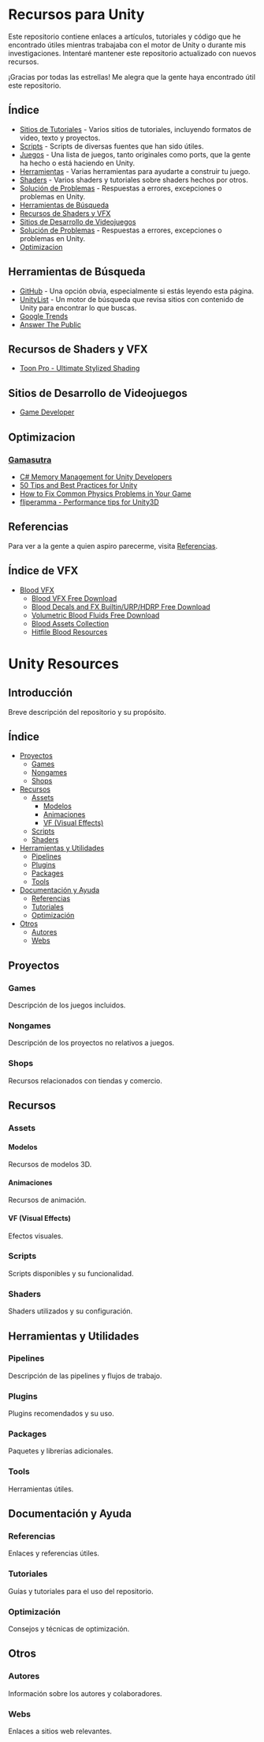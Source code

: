 # Recursos para Unity

Este repositorio contiene enlaces a artículos, tutoriales y código que he encontrado útiles mientras trabajaba con el motor de Unity o durante mis investigaciones. Intentaré mantener este repositorio actualizado con nuevos recursos.

¡Gracias por todas las estrellas! Me alegra que la gente haya encontrado útil este repositorio.

## Índice

-  [Sitios de Tutoriales](https://github.com/JaimeCamachoDev/Unity_Resources/tree/master/Tutorials) - Varios sitios de tutoriales, incluyendo formatos de video, texto y proyectos.
-  [Scripts](https://github.com/JaimeCamachoDev/Unity_Resources/tree/master/Scripts) - Scripts de diversas fuentes que han sido útiles.
-  [Juegos](https://github.com/JaimeCamachoDev/Unity_Resources/tree/master/Games) - Una lista de juegos, tanto originales como ports, que la gente ha hecho o está haciendo en Unity.
-  [Herramientas](https://github.com/JaimeCamachoDev/Unity_Resources/blob/master/Tools/Readme.md) - Varias herramientas para ayudarte a construir tu juego.
-  [Shaders](https://github.com/JaimeCamachoDev/Unity_Resources/tree/master/Shaders) - Varios shaders y tutoriales sobre shaders hechos por otros.
-  [Solución de Problemas](https://github.com/JaimeCamachoDev/Unity_Resources/tree/master/Troubleshooting) - Respuestas a errores, excepciones o problemas en Unity.
- [Herramientas de Búsqueda](#herramientas-de-busqueda)
- [Recursos de Shaders y VFX](#recursos-de-shaders-y-vfx)
- [Sitios de Desarrollo de Videojuegos](#sitios-de-desarrollo-de-videojuegos)
- [Solución de Problemas](https://github.com/Endarren/Unity_Resources/tree/master/Troubleshooting) - Respuestas a errores, excepciones o problemas en Unity.
- [Optimizacion](https://github.com/JaimeCamachoDev/Unity_Resources/tree/master/Optimizacion)

## Herramientas de Búsqueda
- [GitHub](https://github.com) - Una opción obvia, especialmente si estás leyendo esta página.
- [UnityList](http://unitylist.com/) - Un motor de búsqueda que revisa sitios con contenido de Unity para encontrar lo que buscas.
- [Google Trends](https://trends.google.es/home?hl=es)
- [Answer The Public](https://answerthepublic.com/es)

## Recursos de Shaders y VFX
- [Toon Pro - Ultimate Stylized Shading](https://assetstore.unity.com/packages/vfx/shaders/toon-pro-ultimate-stylized-shading-225921?clickref=1101lAe5ISZW&utm_source=partnerize&utm_medium=affiliate&utm_campaign=unity_affiliate)

## Sitios de Desarrollo de Videojuegos
- [Game Developer](https://www.gamedeveloper.com/?_ga=2.139006966.433334962.1724435955-1585850805.1724435925)

## Optimizacion
### [Gamasutra](https://www.gamasutra.com/)
- [C# Memory Management for Unity Developers](https://www.gamasutra.com/blogs/WendelinReich/20131109/203841/C_Memory_Management_for_Unity_Developers_part_1_of_3.php)
- [50 Tips and Best Practices for Unity](https://www.gamasutra.com/blogs/HermanTulleken/20160812/279100/50_Tips_and_Best_Practices_for_Unity_2016_Edition.php)
- [How to Fix Common Physics Problems in Your Game](https://gamedevelopment.tutsplus.com/articles/how-to-fix-common-physics-problems-in-your-game--cms-21418)
- [fliperamma - Performance tips for Unity3D](http://fliperamma.com/performance-tips-for-unity3d/)

## Referencias 
Para ver a la gente a quien aspiro parecerme, visita [Referencias](./Referencias/README.md). 
## Índice de VFX

- [Blood VFX](https://github.com/JaimeCamachoDev/Unity_Resources/tree/master/Assets/BloodVFX)
  - [Blood VFX Free Download](https://unityassetcollection.com/blood-vfx-free-download/)
  - [Blood Decals and FX Builtin/URP/HDRP Free Download](https://unityassetcollection.com/blood-decals-and-fx-builtinurphdrp-free-download/)
  - [Volumetric Blood Fluids Free Download](https://unityassetcollection.com/volumetric-blood-fluids-free-download/)
  - [Blood Assets Collection](https://unityassetcollection.com/page/2/?s=blood)
  - [Hitfile Blood Resources](https://hitfile.net/56itMgj)


# Unity Resources

## Introducción
Breve descripción del repositorio y su propósito.

## Índice
- [Proyectos](#proyectos)
  - [Games](#games)
  - [Nongames](#nongames)
  - [Shops](#shops)
- [Recursos](#recursos)
  - [Assets](#assets)
    - [Modelos](#modelos)
    - [Animaciones](#animaciones)
    - [VF (Visual Effects)](#vf-visual-effects)
  - [Scripts](#scripts)
  - [Shaders](#shaders)
- [Herramientas y Utilidades](#herramientas-y-utilidades)
  - [Pipelines](#pipelines)
  - [Plugins](#plugins)
  - [Packages](#packages)
  - [Tools](#tools)
- [Documentación y Ayuda](#documentación-y-ayuda)
  - [Referencias](#referencias)
  - [Tutoriales](#tutoriales)
  - [Optimización](#optimización)
- [Otros](#otros)
  - [Autores](#autores)
  - [Webs](#webs)

## Proyectos
### Games
Descripción de los juegos incluidos.

### Nongames
Descripción de los proyectos no relativos a juegos.

### Shops
Recursos relacionados con tiendas y comercio.

## Recursos
### Assets
#### Modelos
Recursos de modelos 3D.

#### Animaciones
Recursos de animación.

#### VF (Visual Effects)
Efectos visuales.

### Scripts
Scripts disponibles y su funcionalidad.

### Shaders
Shaders utilizados y su configuración.

## Herramientas y Utilidades
### Pipelines
Descripción de las pipelines y flujos de trabajo.

### Plugins
Plugins recomendados y su uso.

### Packages
Paquetes y librerías adicionales.

### Tools
Herramientas útiles.

## Documentación y Ayuda
### Referencias
Enlaces y referencias útiles.

### Tutoriales
Guías y tutoriales para el uso del repositorio.

### Optimización
Consejos y técnicas de optimización.

## Otros
### Autores
Información sobre los autores y colaboradores.

### Webs
Enlaces a sitios web relevantes.
